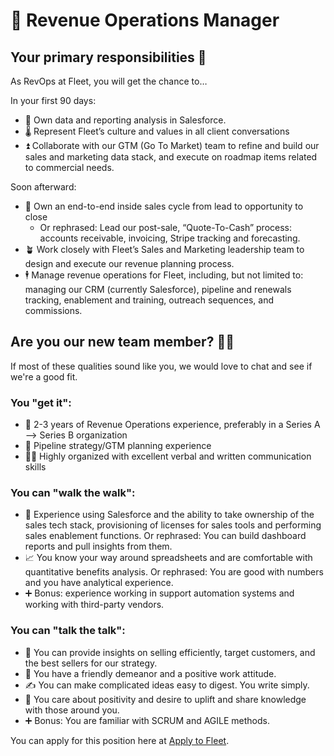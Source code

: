 # 🫧 Revenue Operations Manager


## Your primary responsibilities 🔭

As RevOps at Fleet, you will get the chance to…

In your first 90 days:

- 📣 Own data and reporting analysis in Salesforce.
- 🌡️ Represent Fleet’s culture and values in all client conversations
- ⏫ Collaborate with our GTM (Go To Market) team to refine and build our sales and marketing data stack, and execute on roadmap items related to commercial needs.


Soon afterward:

- 🚀 Own an end-to-end inside sales cycle from lead to opportunity to close
  - Or rephrased: Lead our post-sale, “Quote-To-Cash” process: accounts receivable, invoicing, Stripe tracking and forecasting.
- 🪴 Work closely with Fleet’s Sales and Marketing leadership team to design and execute our revenue planning process.
- 🕴️ Manage revenue operations for Fleet, including, but not limited to: managing our CRM (currently Salesforce), pipeline and renewals tracking, enablement and training, outreach sequences, and commissions.


## Are you our new team member? 🧑‍🚀

If most of these qualities sound like you, we would love to chat and see if we're a good fit.

### You "get it":

- 🦉 2-3 years of Revenue Operations experience, preferably in a Series A —> Series B organization
- 🧪 Pipeline strategy/GTM planning experience
- 🧑‍💻 Highly organized with excellent verbal and written communication skills


### You can "walk the walk":

- 🤝 Experience using Salesforce and the ability to take ownership of the sales tech stack, provisioning of licenses for sales tools and performing sales enablement functions. Or rephrased: You can build dashboard reports and pull insights from them.
- 📈 You know your way around spreadsheets and are comfortable with quantitative benefits analysis. Or rephrased: You are good with numbers and you have analytical experience.
- ➕ Bonus: experience working in support automation systems and working with third-party vendors.


### You can "talk the talk":

- 💭 You can provide insights on selling efficiently, target customers, and the best sellers for our strategy.
- 💖 You have a friendly demeanor and a positive work attitude.
- ✍️ You can make complicated ideas easy to digest. You write simply.
- 🧬 You care about positivity and desire to uplift and share knowledge with those around you.
- ➕ Bonus: You are familiar with SCRUM and AGILE methods.



You can apply for this position here at [Apply to Fleet](https://3x3q33auqgj.typeform.com/to/upGkhYsN).

